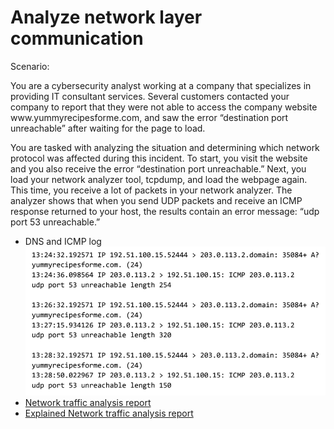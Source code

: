 # Analyze network layer communication
<p>Scenario:</p>
<p> You are a cybersecurity analyst working at a company that specializes in providing IT consultant services. Several customers contacted your company to report that they were not able to access the company website www.yummyrecipesforme.com, and saw the error “destination port unreachable” after waiting for the page to load. 

You are tasked with analyzing the situation and determining which network protocol was affected during this incident. To start, you visit the website and you also receive the error “destination port unreachable.” Next, you load your network analyzer tool, tcpdump, and load the webpage again. This time, you receive a lot of packets in your network analyzer. The analyzer shows that when you send UDP packets and receive an ICMP response returned to your host, the results contain an error message: “udp port 53 unreachable.” </p>
- DNS and ICMP log  <img src="networklog.png">
- [Network traffic analysis report](https://drive.google.com/file/d/1iYqOMMZ9DvQT5r9A_B2ltzJ_ATcFjik4/view?usp=sharing)
- [Explained Network traffic analysis report](https://drive.google.com/file/d/1AfF9fPuJEVd-65jjgapO_RU2yW5ZzHFf/view?usp=sharing)




